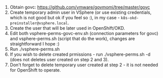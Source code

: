1. Obtain govc: https://github.com/vmware/govmomi/tree/master/govc
2. Create temporary admin user in VSphere (or use existing credentials, which is not good but ok if you feel so :), in my case - `k8s-okd-preinstaller@vsphere.local`.
3. Create the user that will be later used in OpenShift/OKD.
4. Edit both vsphere-perms-govc-env.sh (connection parameters for govc) and vsphere-perms.sh (script that do the work), changes are straightforward I hope :)
5. Run ./vsphere-perms.sh
6. If you wish to delete created prmissions - run ./vsphere-perms.sh -d (does not deletes user created on step 2 and 3).
7. Don't forget to delete temporary user created at step 2 - it is not needed for OpenShift to operate.
